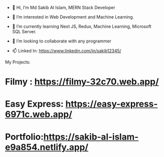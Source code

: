 - 👋 Hi, I’m Md Sakib Al Islam, MERN Stack Developer

- 👀 I’m interested in Web Development and Machine Learning.

- 🌱 I’m currently learning Next JS, Redux, Machine Learning, Microsoft SQL Server.

- 💞️ I’m looking to collaborate with any programmer

- 📫 Linked In: https://www.linkedin.com/in/sakib12345/

My Projects:

# Filmy : https://filmy-32c70.web.app/

# Easy Express: https://easy-express-6971c.web.app/

# Portfolio:https://sakib-al-islam-e9a854.netlify.app/

